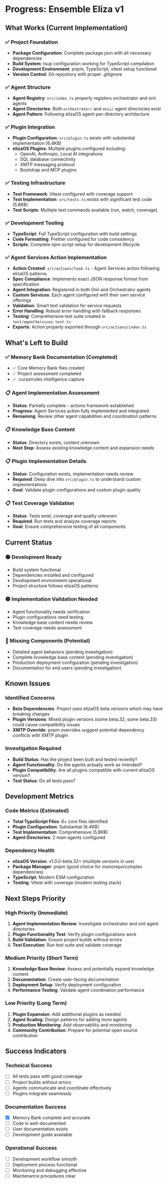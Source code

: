 # Progress: Ensemble Eliza v1

## What Works (Current Implementation)

### ✅ Project Foundation
- **Package Configuration**: Complete package.json with all necessary dependencies
- **Build System**: tsup configuration working for TypeScript compilation
- **Development Environment**: pnpm, TypeScript, vitest setup functional
- **Version Control**: Git repository with proper .gitignore

### ✅ Agent Structure
- **Agent Registry**: `src/index.ts` properly registers orchestrator and onii agents
- **Agent Directories**: Both `orchestrator/` and `onii/` agent directories exist
- **Agent Pattern**: Following elizaOS agent-per-directory architecture

### ✅ Plugin Integration
- **Plugin Configuration**: `src/plugin.ts` exists with substantial implementation (6.4KB)
- **elizaOS Plugins**: Multiple plugins configured including:
  - OpenAI, Anthropic, Local AI integrations
  - SQL database connectivity
  - XMTP messaging protocol
  - Bootstrap and MCP plugins

### ✅ Testing Infrastructure
- **Test Framework**: Vitest configured with coverage support
- **Test Implementation**: `src/tests.ts` exists with significant test code (5.8KB)
- **Test Scripts**: Multiple test commands available (run, watch, coverage)

### ✅ Development Tooling
- **TypeScript**: Full TypeScript configuration with build settings
- **Code Formatting**: Prettier configured for code consistency
- **Scripts**: Complete npm script setup for development lifecycle

### ✅ Agent Services Action Implementation
- **Action Created**: `src/actions/task.ts` - Agent Services action following elizaOS patterns
- **Spec Compliance**: Implements exact JSON response format from specification
- **Agent Integration**: Registered in both Onii and Orchestrator agents
- **Custom Services**: Each agent configured with their own service offerings
- **Validation**: Smart text validation for service requests
- **Error Handling**: Robust error handling with fallback responses
- **Testing**: Comprehensive test suite created in `test/agentServices.test.ts`
- **Exports**: Action properly exported through `src/actions/index.ts`

## What's Left to Build

### ✅ Memory Bank Documentation (Completed)
- ✅ Core Memory Bank files created
- ✅ Project assessment completed
- ✅ .cursorrules intelligence capture

### 📋 Agent Implementation Assessment
- **Status**: Partially complete - actions framework established
- **Progress**: Agent Services action fully implemented and integrated
- **Remaining**: Review other agent capabilities and coordination patterns

### 📋 Knowledge Base Content
- **Status**: Directory exists, content unknown
- **Next Step**: Assess existing knowledge content and expansion needs

### 📋 Plugin Implementation Details
- **Status**: Configuration exists, implementation needs review
- **Required**: Deep dive into `src/plugin.ts` to understand custom implementations
- **Goal**: Validate plugin configurations and custom plugin quality

### 📋 Test Coverage Validation
- **Status**: Tests exist, coverage and quality unknown
- **Required**: Run tests and analyze coverage reports
- **Goal**: Ensure comprehensive testing of all components

## Current Status

### 🟢 Development Ready
- Build system functional
- Dependencies installed and configured
- Development environment operational
- Project structure follows elizaOS patterns

### 🟡 Implementation Validation Needed
- Agent functionality needs verification
- Plugin configurations need testing
- Knowledge base content needs review
- Test coverage needs assessment

### 🔴 Missing Components (Potential)
- Detailed agent behaviors (pending investigation)
- Complete knowledge base content (pending investigation)
- Production deployment configuration (pending investigation)
- Documentation for end users (pending investigation)

## Known Issues

### Identified Concerns
- **Beta Dependencies**: Project uses elizaOS beta versions which may have breaking changes
- **Plugin Versions**: Mixed plugin versions (some beta.32, some beta.33) could cause compatibility issues
- **XMTP Override**: pnpm overrides suggest potential dependency conflicts with XMTP plugin

### Investigation Required
- **Build Status**: Has the project been built and tested recently?
- **Agent Functionality**: Do the agents actually work as intended?
- **Plugin Compatibility**: Are all plugins compatible with current elizaOS version?
- **Test Status**: Do all tests pass?

## Development Metrics

### Code Metrics (Estimated)
- **Total TypeScript Files**: 6+ core files identified
- **Plugin Configuration**: Substantial (6.4KB)
- **Test Implementation**: Comprehensive (5.8KB)
- **Agent Directories**: 2 main agents configured

### Dependency Health
- **elizaOS Version**: v1.0.0-beta.32+ (multiple versions in use)
- **Package Manager**: pnpm (good choice for monorepo/complex dependencies)
- **TypeScript**: Modern ESM configuration
- **Testing**: Vitest with coverage (modern testing stack)

## Next Steps Priority

### High Priority (Immediate)
1. **Agent Implementation Review**: Investigate orchestrator and onii agent directories
2. **Plugin Functionality Test**: Verify plugin configurations work
3. **Build Validation**: Ensure project builds without errors
4. **Test Execution**: Run test suite and validate coverage

### Medium Priority (Short Term)
1. **Knowledge Base Review**: Assess and potentially expand knowledge content
2. **Documentation**: Create user-facing documentation
3. **Deployment Setup**: Verify deployment configuration
4. **Performance Testing**: Validate agent coordination performance

### Low Priority (Long Term)
1. **Plugin Expansion**: Add additional plugins as needed
2. **Agent Scaling**: Design patterns for adding more agents
3. **Production Monitoring**: Add observability and monitoring
4. **Community Contribution**: Prepare for potential open source contribution

## Success Indicators

### Technical Success
- [ ] All tests pass with good coverage
- [ ] Project builds without errors
- [ ] Agents communicate and coordinate effectively
- [ ] Plugins integrate seamlessly

### Documentation Success
- [x] Memory Bank complete and accurate
- [ ] Code is well-documented
- [ ] User documentation exists
- [ ] Development guide available

### Operational Success
- [ ] Development workflow smooth
- [ ] Deployment process functional
- [ ] Monitoring and debugging effective
- [ ] Maintenance procedures clear 
